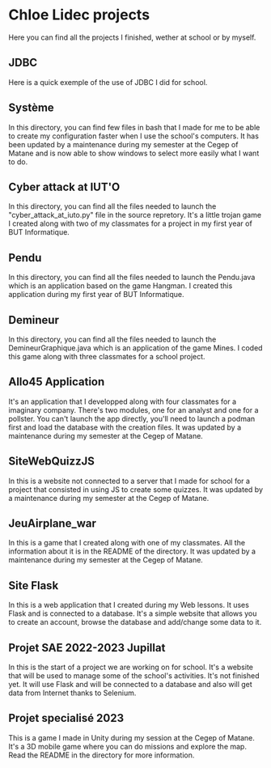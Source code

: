 # Chloe Lidec projects

Here you can find all the projects I finished, wether at school or by myself.

## JDBC

Here is a quick exemple of the use of JDBC I did for school.

## Système

In this directory, you can find few files in bash that I made for me to be able to create my configuration faster when I use the school's computers. It has been updated by a maintenance during my semester at the Cegep of Matane and is now able to show windows to select more easily what I want to do.

## Cyber attack at IUT'O

In this directory, you can find all the files needed to launch the "cyber_attack_at_iuto.py" file in the source repretory. It's a little trojan game I created along with two of my classmates for a project in my first year of BUT Informatique.

## Pendu

In this directory, you can find all the files needed to launch the Pendu.java which is an application based on the game Hangman. I created this application during
my first year of BUT Informatique.

## Demineur

In this directory, you can find all the files needed to launch the DemineurGraphique.java which is an application of the game Mines.
I coded this game along with three classmates for a school project.

## Allo45 Application

It's an application that I developped along with four classmates for a imaginary company. There's two modules, one for an analyst and one for a pollster. You can't launch the app directly, you'll need to launch a podman first and load the database with the creation files. 
It was updated by a maintenance during my semester at the Cegep of Matane.

## SiteWebQuizzJS

In this is a website not connected to a server that I made for school for a project that consisted in using JS to create some quizzes.
It was updated by a maintenance during my semester at the Cegep of Matane.

## JeuAirplane_war

In this is a game that I created along with one of my classmates. All the information about it is in the README of the directory.
It was updated by a maintenance during my semester at the Cegep of Matane.

## Site Flask

In this is a web application that I created during my Web lessons. It uses Flask and is connected to a database. It's a simple website that allows you to create an account, browse the database and add/change some data to it.

## Projet SAE 2022-2023 Jupillat

In this is the start of a project we are working on for school. It's a website that will be used to manage some of the school's activities. It's not finished yet. It will use Flask and will be connected to a database and also will get data from Internet thanks to Selenium. 

## Projet specialisé 2023

This is a game I made in Unity during my session at the Cegep of Matane. It's a 3D mobile game where you can do missions and explore the map. Read the README in the directory for more information.
